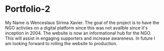 # Portfolio-2
My Name is Wenceslaus Sirima Xavier.
The goal of the project is to have the NGO activiies on a digital platform since this was not availble since it's inception in 2004.
The website is now an informational hub for the NGO. This will assist in engaging supporters and increase awareness. 
In future I am looking forward to rolling the website to production.
